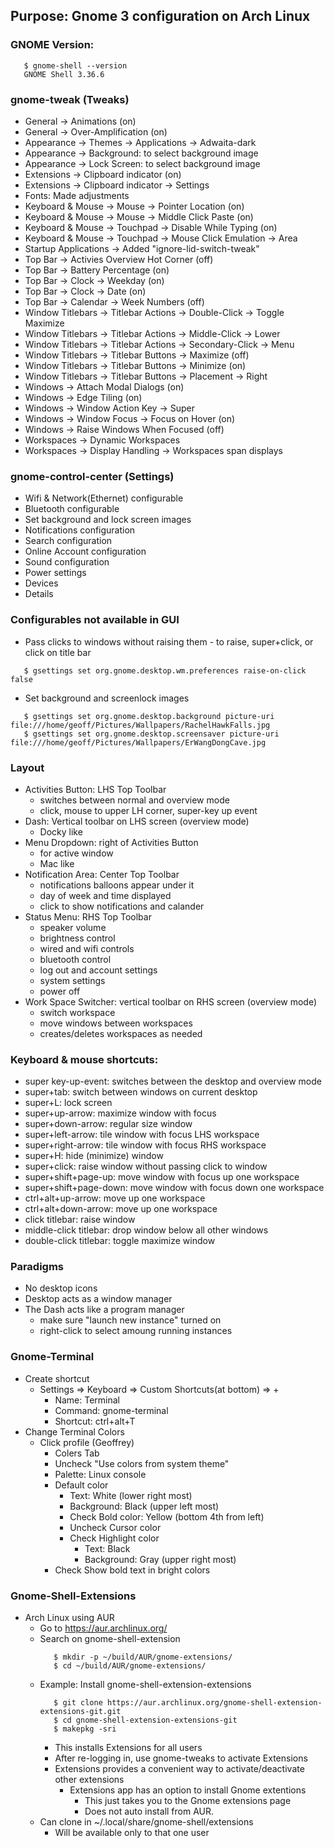 ## Purpose: Gnome 3 configuration on Arch Linux

### GNOME Version:
```
   $ gnome-shell --version
   GNOME Shell 3.36.6
```
### gnome-tweak (Tweaks)
* General -> Animations (on)
* General -> Over-Amplification (on)
* Appearance -> Themes -> Applications -> Adwaita-dark
* Appearance -> Background: to select background image
* Appearance -> Lock Screen: to select background image
* Extensions -> Clipboard indicator (on)
* Extensions -> Clipboard indicator -> Settings
* Fonts: Made adjustments
* Keyboard & Mouse -> Mouse -> Pointer Location (on)
* Keyboard & Mouse -> Mouse -> Middle Click Paste (on)
* Keyboard & Mouse -> Touchpad -> Disable While Typing (on)
* Keyboard & Mouse -> Touchpad -> Mouse Click Emulation -> Area
* Startup Applications -> Added "ignore-lid-switch-tweak"
* Top Bar -> Activies Overview Hot Corner (off)
* Top Bar -> Battery Percentage (on)
* Top Bar -> Clock -> Weekday (on)
* Top Bar -> Clock -> Date (on)
* Top Bar -> Calendar -> Week Numbers (off)
* Window Titlebars -> Titlebar Actions -> Double-Click -> Toggle Maximize
* Window Titlebars -> Titlebar Actions -> Middle-Click -> Lower
* Window Titlebars -> Titlebar Actions -> Secondary-Click -> Menu
* Window Titlebars -> Titlebar Buttons -> Maximize (off)
* Window Titlebars -> Titlebar Buttons -> Minimize (on)
* Window Titlebars -> Titlebar Buttons -> Placement -> Right
* Windows -> Attach Modal Dialogs (on)
* Windows -> Edge Tiling (on)
* Windows -> Window Action Key -> Super
* Windows -> Window Focus -> Focus on Hover (on)
* Windows -> Raise Windows When Focused (off)
* Workspaces -> Dynamic Workspaces
* Workspaces -> Display Handling -> Workspaces span displays

### gnome-control-center (Settings)
* Wifi & Network(Ethernet) configurable
* Bluetooth configurable
* Set background and lock screen images
* Notifications configuration
* Search configuration
* Online Account configuration
* Sound configuration
* Power settings
* Devices
* Details

### Configurables not available in GUI
* Pass clicks to windows without raising them - to raise, super+click, or click on title bar
```
   $ gsettings set org.gnome.desktop.wm.preferences raise-on-click false
```
* Set background and screenlock images
```
   $ gsettings set org.gnome.desktop.background picture-uri file:///home/geoff/Pictures/Wallpapers/RachelHawkFalls.jpg
   $ gsettings set org.gnome.desktop.screensaver picture-uri file:///home/geoff/Pictures/Wallpapers/ErWangDongCave.jpg
```
### Layout
* Activities Button: LHS Top Toolbar
  - switches between normal and overview mode
  - click, mouse to upper LH corner, super-key up event
* Dash: Vertical toolbar on LHS screen (overview mode)
  - Docky like
* Menu Dropdown: right of Activities Button
  - for active window
  - Mac like
* Notification Area: Center Top Toolbar
  - notifications balloons appear under it
  - day of week and time displayed
  - click to show notifications and calander
* Status Menu: RHS Top Toolbar
  - speaker volume
  - brightness control
  - wired and wifi controls
  - bluetooth control
  - log out and account settings
  - system settings
  - power off
* Work Space Switcher: vertical toolbar on RHS screen (overview mode)
  - switch workspace
  - move windows between workspaces
  - creates/deletes workspaces as needed

### Keyboard & mouse shortcuts:
* super key-up-event: switches between the desktop and overview mode
* super+tab: switch between windows on current desktop
* super+L: lock screen
* super+up-arrow: maximize window with focus 
* super+down-arrow: regular size window
* super+left-arrow: tile window with focus LHS workspace
* super+right-arrow: tile window with focus RHS workspace
* super+H: hide (minimize) window
* super+click: raise window without passing click to window
* super+shift+page-up: move window with focus up one workspace
* super+shift+page-down: move window with focus down one workspace
* ctrl+alt+up-arrow: move up one workspace
* ctrl+alt+down-arrow: move up one workspace
* click titlebar: raise window
* middle-click titlebar: drop window below all other windows
* double-click titlebar: toggle maximize window

### Paradigms
* No desktop icons
* Desktop acts as a window manager
* The Dash acts like a program manager
  * make sure "launch new instance" turned on
  * right-click to select amoung running instances

### Gnome-Terminal
* Create shortcut
  * Settings => Keyboard => Custom Shortcuts(at bottom) => +
    * Name: Terminal
    * Command: gnome-terminal
    * Shortcut: ctrl+alt+T
* Change Terminal Colors
  * Click profile (Geoffrey)
    * Colers Tab
    * Uncheck "Use colors from system theme"
    * Palette: Linux console
    * Default color
        * Text: White (lower right most)
        * Background: Black (upper left most)
      * Check Bold color: Yellow (bottom 4th from left)
      * Uncheck Cursor color
      * Check Highlight color
        * Text: Black
        * Background: Gray (upper right most)
    * Check Show bold text in bright colors

### Gnome-Shell-Extensions
* Arch Linux using AUR
  * Go to https://aur.archlinux.org/
  * Search on gnome-shell-extension
    ```
       $ mkdir -p ~/build/AUR/gnome-extensions/
       $ cd ~/build/AUR/gnome-extensions/
    ```
  * Example: Install gnome-shell-extension-extensions
    ```
       $ git clone https://aur.archlinux.org/gnome-shell-extension-extensions-git.git
       $ cd gnome-shell-extension-extensions-git
       $ makepkg -sri
    ```
    * This installs Extensions for all users
    * After re-logging in, use gnome-tweaks to activate Extensions
    * Extensions provides a convenient way to activate/deactivate other extensions
      * Extensions app has an option to install Gnome extentions
        * This just takes you to the Gnome extensions page
        * Does not auto install from AUR.
  * Can clone in ~/.local/share/gnome-shell/extensions
    * Will be available only to that one user
